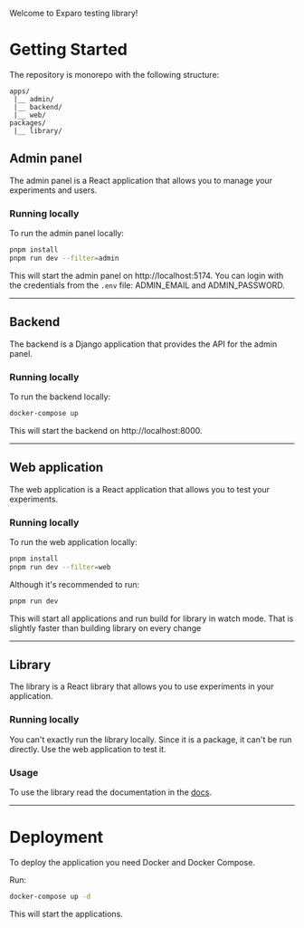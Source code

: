 Welcome to Exparo testing library!

# Getting Started

The repository is monorepo with the following structure:

```
apps/
 |__ admin/
 |__ backend/
 |__ web/
packages/
 |__ library/
```

## Admin panel

The admin panel is a React application that allows you to manage your experiments and users.

### Running locally

To run the admin panel locally:

```bash
pnpm install
pnpm run dev --filter=admin
```

This will start the admin panel on http://localhost:5174. You can login with the credentials from the `.env` file: ADMIN_EMAIL and ADMIN_PASSWORD.

---

## Backend

The backend is a Django application that provides the API for the admin panel.

### Running locally

To run the backend locally:

```bash
docker-compose up
```

This will start the backend on http://localhost:8000.

---

## Web application

The web application is a React application that allows you to test your experiments.

### Running locally

To run the web application locally:

```bash
pnpm install
pnpm run dev --filter=web
```

Although it's recommended to run:

```bash
pnpm run dev
```

This will start all applications and run build for library in watch mode. That is slightly faster than building library on every change

---

## Library

The library is a React library that allows you to use experiments in your application.

### Running locally

You can't exactly run the library locally. Since it is a package, it can't be run directly. Use the web application to test it.

### Usage

To use the library read the documentation in the [docs](https://github.com/asylniet/experiment-lib/tree/main/DOCS.md).

---

# Deployment

To deploy the application you need Docker and Docker Compose.

Run:

```bash
docker-compose up -d
```

This will start the applications.